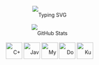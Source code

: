 <div align="center" style="padding-top: 20px; line-height: 50px;"">
  <br/>
  <img src="https://readme-typing-svg.herokuapp.com?font=Bebas+Neue&pause=1000&width=1100&lines=Welcome!;欢迎！;स्वागत!;¡Bienvenido!;!مرحباً;Bienvenue!;স্বাগতম!;Bem-vindo!;Добро%20пожаловать!;!خوش%20آمدید;Selamat%20datang!;Willkommen!;いらっしゃいませ！;स्वागत%20आहे!;స్వాగతం!;Hoş%20geldin!;Barka%20da%20zuwa!;வருக!;歡迎！;Karibu!;Chào%20mừng!;ਜੀ%20ਆਇਆਂ%20ਨੂੰ!;!جی%20آیاں%20نوں%20کہنا;환영!;!خوش%20آمدید;Sugeng%20rawuh!;Benvenuto!;સ્વાગત%20છે!;ยินดีต้อนรับ!;እንኳን%20ደህና%20መጣህ!;ಸ್ವಾಗತ!;स्वागत!&center=true&color=00ff00&size=35" alt="Typing SVG" />
  <br/>
  <img src="https://github-readme-stats.vercel.app/api/top-langs/?username=99De&theme=monokai&show_icons=true&hide_border=true&layout=compact" alt="GitHub Stats"/>
  <br/>
  <img src="https://techstack-generator.vercel.app/cpp-icon.svg" alt="C++" width="45" height="45" />
  <img src="https://techstack-generator.vercel.app/java-icon.svg" alt="Java" width="45" height="45" />
  <img src="https://techstack-generator.vercel.app/mysql-icon.svg" alt="MySQL" width="45" height="45" />
  <img src="https://techstack-generator.vercel.app/docker-icon.svg" alt="Docker" width="45" height="45" />  
  <img src="https://techstack-generator.vercel.app/kubernetes-icon.svg" alt="Kubernetes" width="45" height="45" />
</div>
